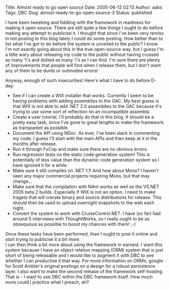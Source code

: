 Title: Almost ready to go open source
Date: 2005-06-12 02:13
Author: aabs
Tags: DBC
Slug: almost-ready-to-go-open-source-3
Status: published

I have been tweeking and fiddling with the framework in readiness for making it open source. There are still quite a few things I ought to do before making any attempt to publicise it. I thought that since I've been very remiss in not posting to this blog lately I could do some posting. How better than to list what I've got to do before the system is unveiled to the public? I know I'm not exactly going about this in the true open-source way, but I guess I'm a little wary about releasing my code to the public without having crossed as many 't's and dotted as many 'i's as I can find. I'm sure there are plenty of improvements that people will find when I release them, but I don't want any of them to be dumb or outmoded errors!

Anyway, enough of such insecurities! Here's what I have to do before D-day:

-   See if I can create a WIX installer that works. Currently I seem to be having problems with adding assemblies to the GAC. My best guess is that WIX is not able to add .NET 2.0 assemblies to the GAC because it's trying to use some sort of reflection on an incompatible assembly.
-   Create a user tutorial. I'll probably do that in this blog. It should be a pretty easy task, since I've gone to great lengths to make the framework as transparent as possible.
-   Document the API using NDoc. As ever, I've been slack in commenting my code. I guess I'll start with the main APIs and then keep at it in the months after release.
-   Run it through FxCop and make sure there are no obvious errors.
-   Run regression tests on the static code generation system! This is potentially of less value than the dynamic code generation system so I have ignored it for a while.
-   Make sure it still compiles on .NET 1.1! And how about Mono? I haven't seen any major commercial projects requiring Mono, but that may change...
-   Make sure that the compilation with NAnt works as well as the VS.NET 2005 beta 2 builds. Especially if WIX is not an option. I need to make tragets that will crerate binary and source distributions for release. This should then be used to upload overnight snapshots to the web each night.
-   Convert the system to work with CruiseControl.NET. I have (so far) had around 5 interviews with ThoughtWorks, so I really ought to be as obsequious as possible to boost my chances with them! ;-)

Once these tasks have been performed, then I ought to post it online and start trying to publicise it a bit more.  
I can then think a bit more about using the framework in earnest. I want this system because I have an object relation mapping (ORM) system that is just short of being releasable and I would like to augment it with DBC to see whether I can productise it that way. For more information on ORMs, google for Scott Ambler's original postings on a design for a robust persistence layer. I also want to make the second release of the framework self-hosting. That is - I want to use DBC within the DBC framework itself. How much more could I practice what I preach, eh?

